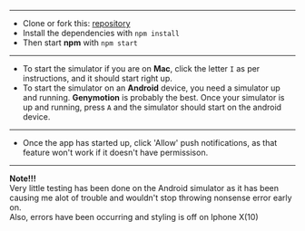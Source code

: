 ----------

 - Clone or fork this: [repository](https://github.com/Carl-Johann/mobile-flashcards.git)
 - Install the dependencies  with `npm install`
 - Then start **npm** with `npm start`


----------

 - To start the simulator if you are on **Mac**, click the letter `I` as per instructions, and it should start right up.
 - To start the simulator on an **Android** device, you need a simulator up and running. **Genymotion** is probably the best. Once your simulator is up and running, press `A` and the simulator should start on the android device.

----------

- Once the app has started up, click 'Allow' push notifications, as that feature won't work if it doesn't have permissison.

----------
**Note!!! <br>** Very little testing has been done on the Android simulator as it has been causing me alot of trouble and wouldn't stop throwing nonsense error early on. <br>Also, errors have been occurring and styling is off on Iphone X(10)
